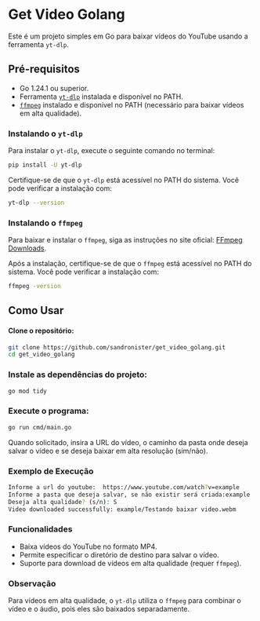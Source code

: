 # Get Video Golang

Este é um projeto simples em Go para baixar vídeos do YouTube usando a ferramenta `yt-dlp`.

## Pré-requisitos

- Go 1.24.1 ou superior.
- Ferramenta [`yt-dlp`](https://github.com/yt-dlp/yt-dlp) instalada e disponível no PATH.
- [`ffmpeg`](https://ffmpeg.org/download.html) instalado e disponível no PATH (necessário para baixar vídeos em alta qualidade).

### Instalando o `yt-dlp`

Para instalar o `yt-dlp`, execute o seguinte comando no terminal:

```bash
pip install -U yt-dlp
```

Certifique-se de que o `yt-dlp` está acessível no PATH do sistema. Você pode verificar a instalação com:

```bash
yt-dlp --version
```

### Instalando o `ffmpeg`

Para baixar e instalar o `ffmpeg`, siga as instruções no site oficial: [FFmpeg Downloads](https://ffmpeg.org/download.html).

Após a instalação, certifique-se de que o `ffmpeg` está acessível no PATH do sistema. Você pode verificar a instalação com:

```bash
ffmpeg -version
```

## Como Usar

#### Clone o repositório:

```bash
git clone https://github.com/sandronister/get_video_golang.git
cd get_video_golang
```

### Instale as dependências do projeto:
```bash
go mod tidy
```

### Execute o programa:
```bash
go run cmd/main.go
```

Quando solicitado, insira a URL do vídeo, o caminho da pasta onde deseja salvar o vídeo e se deseja baixar em alta resolução (sim/não).

### Exemplo de Execução
```bash
Informe a url do youtube:  https://www.youtube.com/watch?v=example
Informe a pasta que deseja salvar, se não existir será criada:example
Deseja alta qualidade? (s/n): S
Video downloaded successfully: example/Testando baixar video.webm
```

### Funcionalidades
- Baixa vídeos do YouTube no formato MP4.
- Permite especificar o diretório de destino para salvar o vídeo.
- Suporte para download de vídeos em alta qualidade (requer `ffmpeg`).

### Observação
Para vídeos em alta qualidade, o `yt-dlp` utiliza o `ffmpeg` para combinar o vídeo e o áudio, pois eles são baixados separadamente.